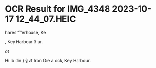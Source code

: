 # OCR Result for IMG_4348 2023-10-17 12_44_07.HEIC

hares
“™erhouse, Ke

, Key Harbour
3 ur.

ot

Hi lb
din
) § at Iron Ore a
ock, Key Harbour.
